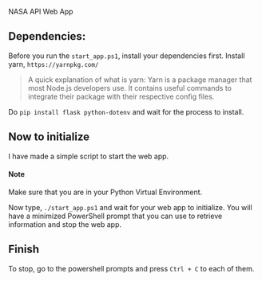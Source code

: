 NASA API Web App

## Dependencies:
Before you run the `start_app.ps1`, install your dependencies first. Install yarn, `https://yarnpkg.com/` 

> A quick explanation of what is yarn: Yarn is a package manager that most Node.js developers use. It contains useful commands to integrate their package with their respective config files.

Do `pip install flask python-dotenv` and wait for the process to install.

## Now to initialize
I have made a simple script to start the web app. 

#### Note
Make sure that you are in your Python Virtual Environment.

Now type, `./start_app.ps1` and wait for your web app to initialize.
You will have a minimized PowerShell prompt that you can use to retrieve information and stop the web app.

## Finish
To stop, go to the powershell prompts and press `Ctrl + C` to each of them.